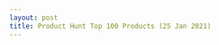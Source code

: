```yaml
---
layout: post
title: Product Hunt Top 100 Products (25 Jan 2021)
---
```


<script src="https://gist.github.com/deepakness/5bf905c0bc6770c740abae161c6dcbab.js"></script>